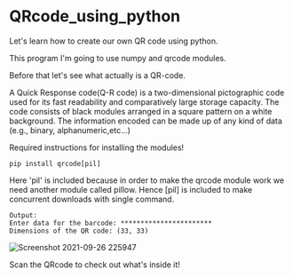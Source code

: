# QRcode_using_python

Let's learn how to create our own QR code using python.

This program I'm going to use numpy and qrcode modules.

Before that let's see what actually is a QR-code.

A Quick Response code(Q-R code) is a two-dimensional pictographic code used for its fast readability and comparatively large storage capacity.
The code consists of black modules arranged in a square pattern on a white background.
The information encoded can be made up of any kind of data (e.g., binary, alphanumeric,etc...)

Required instructions for installing the modules!

    pip install qrcode[pil]
    
Here 'pil' is included because in order to make the qrcode module work we need another module called pillow.
Hence [pil] is included to make concurrent downloads with single command.

    Output:
    Enter data for the barcode: ***********************
    Dimensions of the QR code: (33, 33)
   ![Screenshot 2021-09-26 225947](https://user-images.githubusercontent.com/71930013/134817877-7ed1532b-ad4b-44d0-a264-3bad35241415.png)

Scan the QRcode to check out what's inside it!
